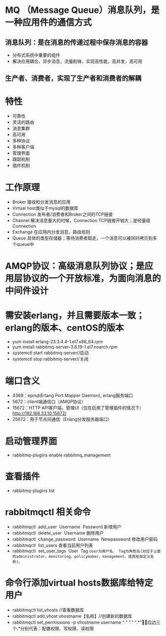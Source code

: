 # MQ （Message Queue）消息队列，是一种应用件的通信方式
## 消息队列：是在消息的传递过程中保存消息的容器
- 分布式系统中重要的组件
- 解决应用耦合，异步消息，流量削锋，实现高性能，高并发，高可用
## 生产者、消费者，实现了生产者和消费者的解耦

# 特性
- 可靠性
- 灵活的路由
- 消息集群
- 高可用
- 多种协议
- 多种客户端
- 管理界面
- 跟踪机制
- 插件机制

# 工作原理
- Broker 接收和分发消息的应用
- Virtual host类似于mysql的数据库
- Connection 发布者/消费者和Broker之间的TCP链接
- Channel 解决消息量大的时候，Connection TCP链接开销大；是轻量级Connection
- Exchange 在应用内分发消息，路由规则
- Queue 具体的类型存储器；等待消费者取走，一个消息可以被同时拷贝到多个queue中

# AMQP协议：高级消息队列协议；是应用层协议的一个开放标准，为面向消息的中间件设计

# 需安装erlang，并且需要版本一致；erlang的版本、centOS的版本
- yum install erlang-23.3.4.4-1.el7.x86_64.rpm
- yum install rabbitmq-server-3.8.19-1.el7.noarch.rpm 
- systemctl start rabbitmq-server//启动
- systemctl stop rabbitmq-server//关闭

# 端口含义
- 4369：epmd(Erlang Port Mapper Daemon), erlang服务端口
- 5672：client端通信口（AMQP协议）
- 15672：HTTP API客户端，管理UI（仅在启用了管理插件的情况下）http://192.168.33.10:15672/
- 25672：用于节点间通信（Erlang分发服务器端口）

# 启动管理界面
- rabbitmq-plugins  enable  rabbitmq_management

# 查看插件
- rabbitmq-plugins  list

# rabbitmqctl 相关命令
- rabbitmqctl  add_user  Username  Password 新增用户
- rabbitmqctl  delete_user  Username 删除用户
- rabbitmqctl  change_password  Username  Newpassword 修改用户密码
- rabbitmqctl  list_users 查看当前用户列表
- rabbitmqctl  set_user_tags  User  Tag 
`
User为用户名， Tag为角色名(对应于上面的administrator，monitoring，policymaker，management，或其他自定义名称)。
`

# 命令行添加virtual hosts数据库给特定用户
- rabbitmqctl  list_vhosts //查看数据库
- rabbitmqctl add_vhost   vhostname【名称】//创建新的数据库
- rabbitmqctl set_permissions -p vhostname username ".*" ".*" ".*"后边三个.*分别代表：配置权限、写权限、读权限












